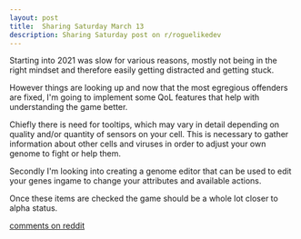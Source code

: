 ```yaml
---
layout: post
title:  Sharing Saturday March 13
description: Sharing Saturday post on r/roguelikedev
---
```


Starting into 2021 was slow for various reasons, mostly not being in the right mindset and therefore easily getting distracted and getting stuck.

However things are looking up and now that the most egregious offenders are fixed, I'm going to implement some QoL features that help with understanding the game better.

Chiefly there is need for tooltips, which may vary in detail depending on quality and/or quantity of sensors on your cell. This is necessary to gather information about other cells and viruses in order to adjust your own genome to fight or help them.

Secondly I'm looking into creating a genome editor that can be used to edit your genes ingame to change your attributes and available actions.

Once these items are checked the game should be a whole lot closer to alpha status.

[comments on reddit](https://www.reddit.com/r/roguelikedev/comments/m3u3fz/sharing_saturday_353/)
